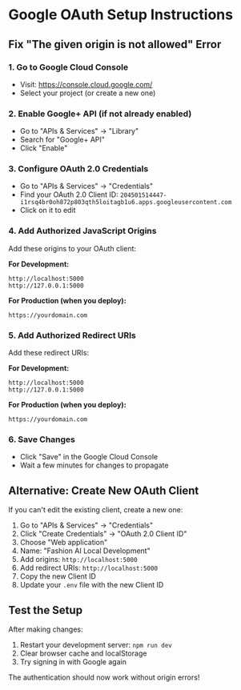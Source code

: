 # Google OAuth Setup Instructions

## Fix "The given origin is not allowed" Error

### 1. Go to Google Cloud Console
- Visit: https://console.cloud.google.com/
- Select your project (or create a new one)

### 2. Enable Google+ API (if not already enabled)
- Go to "APIs & Services" → "Library"
- Search for "Google+ API" 
- Click "Enable"

### 3. Configure OAuth 2.0 Credentials
- Go to "APIs & Services" → "Credentials"
- Find your OAuth 2.0 Client ID: `204501514447-i1rsq4br0oh872p803qth5loitagb1u6.apps.googleusercontent.com`
- Click on it to edit

### 4. Add Authorized JavaScript Origins
Add these origins to your OAuth client:

**For Development:**
```
http://localhost:5000
http://127.0.0.1:5000
```

**For Production (when you deploy):**
```
https://yourdomain.com
```

### 5. Add Authorized Redirect URIs
Add these redirect URIs:

**For Development:**
```
http://localhost:5000
http://127.0.0.1:5000
```

**For Production (when you deploy):**
```
https://yourdomain.com
```

### 6. Save Changes
- Click "Save" in the Google Cloud Console
- Wait a few minutes for changes to propagate

## Alternative: Create New OAuth Client

If you can't edit the existing client, create a new one:

1. Go to "APIs & Services" → "Credentials"
2. Click "Create Credentials" → "OAuth 2.0 Client ID"
3. Choose "Web application"
4. Name: "Fashion AI Local Development"
5. Add origins: `http://localhost:5000`
6. Add redirect URIs: `http://localhost:5000`
7. Copy the new Client ID
8. Update your `.env` file with the new Client ID

## Test the Setup

After making changes:

1. Restart your development server: `npm run dev`
2. Clear browser cache and localStorage
3. Try signing in with Google again

The authentication should now work without origin errors!